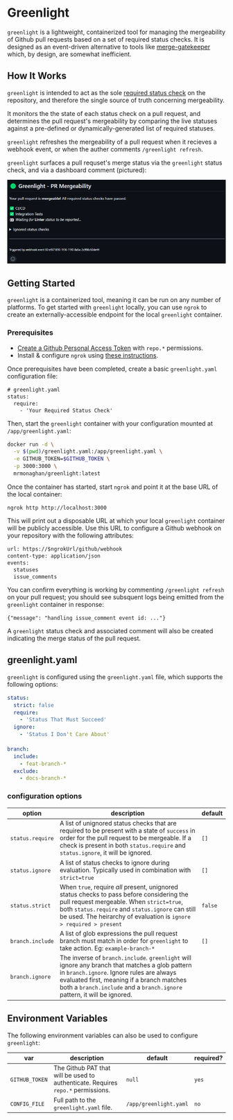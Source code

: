 # Greenlight

`greenlight` is a lightweight, containerized tool for managing the mergeability of Github pull requests based on a set of required status checks. It is designed as an event-driven alternative to tools like [merge-gatekeeper](https://github.com/upsidr/merge-gatekeeper) which, by design, are somewhat inefficient.

## How It Works

`greenlight` is intended to act as the sole [required status check](https://docs.github.com/en/pull-requests/collaborating-with-pull-requests/collaborating-on-repositories-with-code-quality-features/troubleshooting-required-status-checks) on the repository, and therefore the single source of truth concerning mergeability. 

It monitors the the state of each status check on a pull request, and determines the pull request's mergeability by comparing the live statuses against a pre-defined or dynamically-generated list of required statuses.

`greenlight` refreshes the mergeability of a pull request when it recieves a webhook event, or when the auther comments `/greenlight refresh`.

`greenlight` surfaces a pull requset's merge status via the `greenlight` status check, and via a dashboard comment (pictured):

![alt text](docs/images/image.png "greenlight comment")

## Getting Started

`greenlight` is a containerized tool, meaning it can be run on any number of platforms. To get started with `greenlight` locally, you can use `ngrok` to create an externally-accessible endpoint for the local `greenlight` container.

### Prerequisites

- [Create a Github Personal Access Token](https://docs.github.com/en/authentication/keeping-your-account-and-data-secure/managing-your-personal-access-tokens) with `repo.*` permissions.
- Install & configure `ngrok` using [these instructions](https://ngrok.com/docs/getting-started/?os=linux).

Once prerequisites have been completed, create a basic `greenlight.yaml` configuration file:

```
# greenlight.yaml
status:
  require:
    - 'Your Required Status Check'
```

Then, start the `greenlight` container with your configuration mounted at `/app/greenlight.yaml`:

```bash
docker run -d \
  -v $(pwd)/greenlight.yaml:/app/greenlight.yaml \
  -e GITHUB_TOKEN=$GITHUB_TOKEN \
  -p 3000:3000 \
  mrmonaghan/greenlight:latest
```

Once the container has started, start `ngrok` and point it at the base URL of the local container: 

```
ngrok http http://localhost:3000
```

This will print out a disposable URL at which your local `greenlight` container will be publicly accessible. Use this URL to configure a Github webhook on your repository with the following attributes:

```
url: https://$ngrokUrl/github/webhook
content-type: application/json
events:
  statuses
  issue_comments
```

You can confirm everything is working by commenting `/greenlight refresh` on your pull request; you should see subsquent logs being emitted from the `greenlight` container in response:

```
{"message": "handling issue_comment event id: ..."}
```

A `greenlight` status check and associated comment will also be created indicating the merge status of the pull request.

## greenlight.yaml

`greenlight` is configured using the `greenlight.yaml` file, which supports the following options:

```yaml
status:
  strict: false
  require:
    - 'Status That Must Succeed'
  ignore:
    - 'Status I Don't Care About'

branch:
  include:
    - feat-branch-*
  exclude:
    - docs-branch-*
```

### configuration options

| option | description | default |
|--      |--           |--       |
| `status.require` | A list of unignored status checks that are required to be present with a state of `success` in order for the pull request to be mergeable. If a check is present in both `status.require` and `status.ignore`, it will be ignored. | `[]` | 
| `status.ignore` | A list of status checks to ignore during evaluation. Typically used in combination with `strict=true` | `[]` |
| `status.strict` | When `true`, require *all* present, unignored status checks to pass before considering the pull request mergeable. When `strict=true`, both `status.require` and  `status.ignore` can still be used. The heirarchy of evaluation is `ignore > required > present` | `false` |
| `branch.include` | A list of glob expressions the pull request branch must match in order for `greenlight` to take action. Eg: `example-branch-*` | `[]` |
| `branch.ignore` | The inverse of `branch.include`. `greenlight` will ignore any branch that matches a glob pattern in `branch.ignore`. Ignore rules are always evaluated first, meaning if a branch matches both a `branch.include` and a `branch.ignore` pattern, it will be ignored.


## Environment Variables

The following environment variables can also be used to configure `greenlight`:

| var | description | default | required? |
|--      |--           |--       |--      |
| `GITHUB_TOKEN` | The Github PAT that will be used to authenticate. Requires `repo.*` permissions. | `null` | `yes` |
| `CONFIG_FILE` | Full path to the `greenlight.yaml` file. | `/app/greenlight.yaml` |  `no` | 